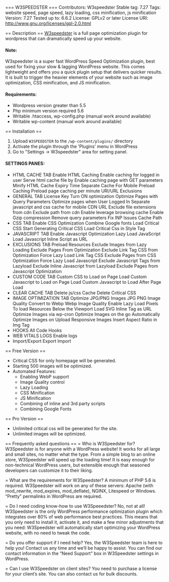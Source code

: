 === W3SPEEDSTER ===
Contributors: W3speedster
Stable tag: 7.27
Tags: website speed, page speed, lazy loading, css minification, js minification
Version: 7.27
Tested up to: 6.6.2
License: GPLv2 or later
License URI: http://www.gnu.org/licenses/gpl-2.0.html

== Description ==
<a href="https://w3speedster.com/">W3speedster</a> is a full page optimization plugin for wordpress that can dramatically speed up your website. 

<h4> Note: </h4>
W3speedster is a super fast WordPress Speed Optimization plugin, best used for fixing your slow & lagging WordPress website. This comes lightweight and offers you a quick plugin setup that delivers quicker results. It is built to trigger the heavier elements of your website such as image optimization, CSS minification, and JS minification. 

<h4> Requirements: </h4>

* Wordpress version greater than 5.5     
* Php minimum version required 5.6 
* Writable .htaccess, wp-config.php (manual work around available)
* Writable wp-content (manual work around available)


== Installation ==

1. Upload `W3SPEEDSTER` to the `/wp-content/plugins/` directory
2. Activate the plugin through the 'Plugins' menu in WordPress
3. Go to "Settings -> W3speedster" area for setting panel.  

<h4> SETTINGS PANES: </h4>

* HTML CACHE TAB
	Enable HTML Caching
	Enable caching for logged in user
	Serve html cache file by
	Enable caching page with GET parameters
	Minify HTML
	Cache Expiry Time
	Separate Cache For Mobile
	Preload Caching
	Preload page caching per minute
	URI/URL Exclusions
* GENERAL TAB
    License Key
	Turn ON optimization
	Optimize Pages with Query Parameters
	Optimize pages when User Logged In
	Separate javascript and css cache for mobile
    CDN URL
	Exclude file extensions from cdn
	Exclude path from cdn
	Enable leverage browsing cache
	Enable Gzip compression
	Remove query parameters
    Fix INP Issues
	Cache Path
* CSS TAB
    Enable CSS Optimization
	Combine Google fonts
	Load Critical CSS
	Start Generating Critical CSS
	Load Critical Css in Style Tag
* JAVASCRIPT TAB
    Enable Javascript Optimization
    Lazy Load JavaScript
    Load Javascript Inline Script as URL
* EXCLUSIONS TAB
	Preload Resources
	Exclude Images from Lazy Loading
	Exclude Pages From Optimization
	Exclude Link Tag CSS from Optimization
	Force Lazy Load Link Tag CSS
	Exclude Pages from CSS Optimization
	Force Lazy Load Javascript
	Exclude Javascript Tags from Lazyload
	Exclude Inline Javascript from Lazyload
	Exclude Pages from Javascript Optimization
* CUSTOM CODE TAB
	Custom CSS to Load on Page Load
	Custom Javascript to Load on Page Load
	Custom Javascript to Load After Page Load
* CLEAR CACHE TAB
    Delete js/css Cache
    Delete Critical CSS
* IMAGE OPTIMIZATION TAB
    Optimize JPG/PNG Images
	JPG PNG Image Quality
	Convert to Webp
	Webp Image Quality
	Enable Lazy Load
	Pixels To load Resources Below the Viewport
	Load SVG Inline Tag as URL
	Optimize Images via wp-cron
	Optimize Images on the go
	Automatically Optimize Images on Upload
	Responsive Images
	Insert Aspect Ratio in Img Tag
* HOOKS
    All Code Hooks
* WEB VITALS LOGS
    Enable logs
* Import/Export
    Export
	Import


== Free Version ==
* Critical CSS for only homepage will be generated.
* Starting 500 images will be optimized.
* Automated Features:
    - Enabling WebP support
    - Image Quality control
    - Lazy Loading
    - CSS Minification
    - JS Minification
    - Combining of inline and 3rd party scripts
    - Combining Google Fonts

== Pro Version ==
* Unlimited critical css will be generated for the site.
* Unlimited images will be optimized.


== Frequently asked questions ==
= Who is W3Speedster for?
W3Speedster is for anyone with a WordPress website! It works for all large and small sites, no matter what the type. From a simple blog to an online store, W3Speedster will speed up the loading time! It is easy enough for non-technical WordPress users, but extensible enough that seasoned developers can customize it to their liking.

= What are the requirements for W3Speedster?
A minimum of PHP 5.6 is required. 
W3Speedster will work on any of these servers: Apache (with mod_rewrite, mod_expires, mod_deflate), NGINX, Litespeed or Windows. “Pretty” permalinks in WordPress are required.

= Do I need coding know-how to use W3Speeedster?
No, not at all! W3Speedster is the only WordPress performance optimization plugin which integrates over 80% of web performance best practices. This means that you only need to install it, activate it, and make a few minor adjustments that you need: W3Speedster will automatically start optimizing your WordPress website, with no need to tweak the code.

= Do you offer support if I need help? 
Yes, the W3Speedster team is here to help you! Contact us any time and we’ll be happy to assist. You can find our contact information in the “Need Support” box in W3Speedster settings in WordPress.

= Can I use W3Speedster on client sites?
You need to purchase a license for your client’s site. You can also contact us for bulk discounts.
